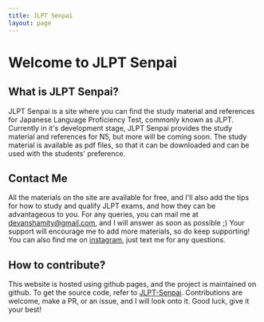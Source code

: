 ```yaml
---
title: JLPT Senpai
layout: page
---
```


# Welcome to JLPT Senpai

## What is JLPT Senpai?

JLPT Senpai is a site where you can find the study material and references for Japanese Language Proficiency Test, commonly known as JLPT. Currently in it's development stage, JLPT Senpai provides the study material and references for N5, but more will be coming soon. The study material is available as pdf files, so that it can be downloaded and can be used with the students' preference.

## Contact Me

All the materials on the site are available for free, and I'll also add the tips for how to study and qualify JLPT exams, and how they can be advantageous to you. For any queries, you can mail me at [devanshamity@gmail.com](mailto:devanshamity@gmail.com), and I will answer as soon as possible ;) Your support will encourage me to add more materials, so do keep supporting! You can also find me on [instagram](https://instagram.com/whodevansh), just text me for any questions.

## How to contribute?

This website is hosted using github pages, and the project is maintained on github. To get the source code, refer to [JLPT-Senpai](https://github.com/Devansh3712/JLPT-Senpai). Contributions are welcome, make a PR, or an issue, and I will look onto it. Good luck, give it your best! 
